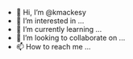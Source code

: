 - 👋 Hi, I’m @kmackesy
- 👀 I’m interested in ...
- 🌱 I’m currently learning ...
- 💞️ I’m looking to collaborate on ...
- 📫 How to reach me ...

<!---
kmackesy/kmackesy is a ✨ special ✨ repository because its `README.md` (this file) appears on your GitHub profile.
You can click the Preview link to take a look at your changes.
--->
